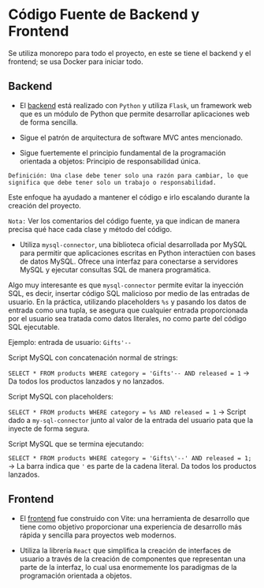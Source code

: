 # Código Fuente de Backend y Frontend

Se utiliza monorepo para todo el proyecto, en este se tiene el backend y el frontend; se usa Docker para iniciar todo.

## Backend

- El [backend](../backend/src/) está realizado con `Python` y utiliza `Flask`, un framework web que es un módulo de Python que permite desarrollar aplicaciones web de forma sencilla.

- Sigue el patrón de arquitectura de software MVC antes mencionado.

- Sigue fuertemente el principio fundamental de la programación orientada a objetos: Principio de responsabilidad única.

`Definición: Una clase debe tener solo una razón para cambiar, lo que significa que debe tener solo un trabajo o responsabilidad.`

Este enfoque ha ayudado a mantener el código e irlo escalando durante la creación del proyecto.

`Nota:` Ver los comentarios del código fuente, ya que indican de manera precisa qué hace cada clase y método del código.

- Utiliza `mysql-connector`, una biblioteca oficial desarrollada por MySQL para permitir que aplicaciones escritas en Python interactúen con bases de datos MySQL. Ofrece una interfaz para conectarse a servidores MySQL y ejecutar consultas SQL de manera programática.

Algo muy interesante es que `mysql-connector` permite evitar la inyección SQL, es decir, insertar código SQL malicioso por medio de las entradas de usuario. En la práctica, utilizando placeholders `%s` y pasando los datos de entrada como una tupla, se asegura que cualquier entrada proporcionada por el usuario sea tratada como datos literales, no como parte del código SQL ejecutable.

Ejemplo: entrada de usuario: `Gifts'--`

Script MySQL con concatenación normal de strings:

`SELECT * FROM products WHERE category = 'Gifts'-- AND released = 1` -> Da todos los productos lanzados y no lanzados.

Script MySQL con placeholders:

`SELECT * FROM products WHERE category = %s AND released = 1` -> Script  dado a `my-sql-connector` junto al valor de la entrada del usuario pata que la inyecte de forma segura.

Script MySQL que se termina ejecutando:

`SELECT * FROM products WHERE category = 'Gifts\'--' AND released = 1;` -> La barra indica que `'` es parte de la cadena literal. Da todos los productos lanzados.

## Frontend

- El [frontend](../frontend/ucu-web/) fue construido con Vite: una herramienta de desarrollo que tiene como objetivo proporcionar una experiencia de desarrollo más rápida y sencilla para proyectos web modernos.

- Utiliza la librería `React` que simplifica la creación de interfaces de usuario a través de la creación de componentes que representan una parte de la interfaz, lo cual usa enormemente los paradigmas de la programación orientada a objetos.